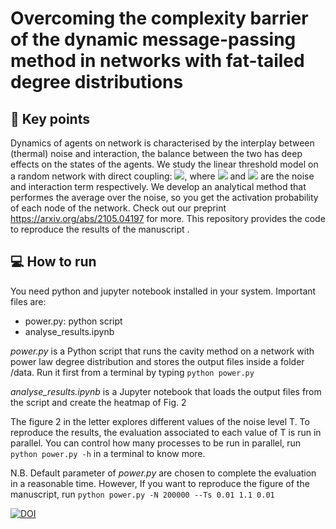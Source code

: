 # Overcoming the complexity barrier of the dynamic message-passing method in networks with fat-tailed degree distributions 
## :key: Key points 
 Dynamics of agents on network is characterised by the interplay between (thermal) noise  and interaction, the balance between the two has deep effects on the states of the agents. We study the linear threshold model on a random network with direct coupling:  <img src="https://render.githubusercontent.com/render/math?math=n_{i}(t)=  \Theta \big[\sum_j J_{ij}n_j(t-1)\big) -\vartheta_i -z_i(t)\big]">, where  <img src="https://render.githubusercontent.com/render/math?math=z_i(t)"> and  <img src="https://render.githubusercontent.com/render/math?math=J_{ij}"> are the noise and interaction term respectively. 
We develop an analytical method that performes the average over the noise, so you get the activation probability of each node of the network. Check out our preprint https://arxiv.org/abs/2105.04197  for more.
 This repository provides the code to reproduce the results of the manuscript . 

## :computer: How to run 
You need python and jupyter notebook installed in your system. 
Important  files are:
- power.py: python script 
- analyse_results.ipynb

*power.py*  is a Python script that runs the cavity method on a network with power law degree distribution and stores the output files inside a folder  /data. Run it first from a terminal by typing `python power.py`

*analyse_results.ipynb* is a  Jupyter notebook that loads the output files from the script and create the heatmap of Fig. 2

The figure 2 in the letter explores different values of the noise level T. To reproduce the results,  the evaluation associated to each value of T is run in parallel. You can control how many processes to be run in parallel, run `python power.py -h`  in a terminal to know more.

N.B.
Default parameter of *power.py* are chosen to complete the evaluation in a reasonable time. However,  If you want to reproduce the figure of the manuscript,  run 
`python power.py -N 200000 --Ts 0.01 1.1 0.01`

[![DOI](https://zenodo.org/badge/355104547.svg)](https://zenodo.org/badge/latestdoi/355104547)
